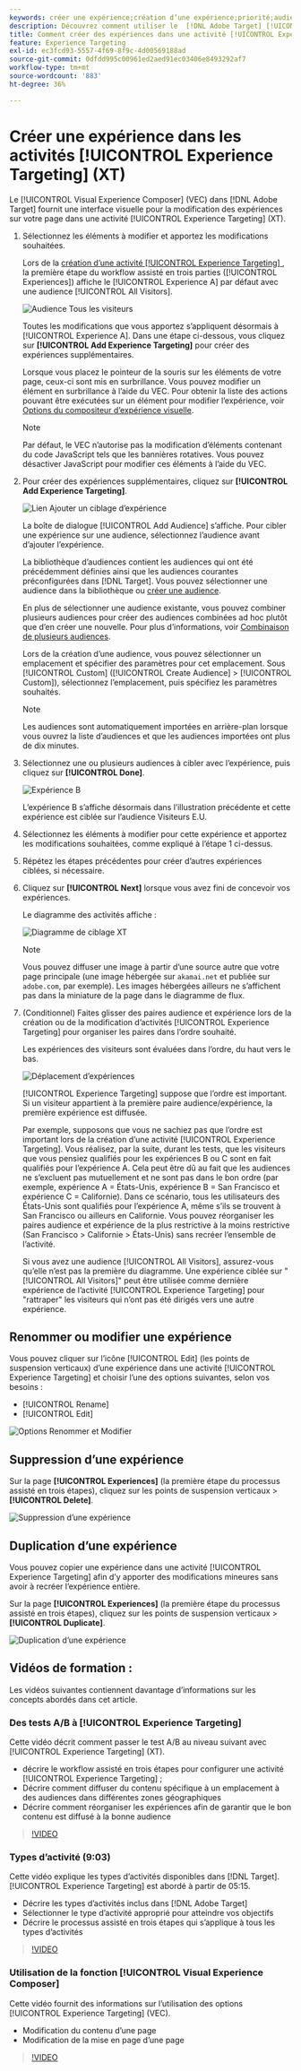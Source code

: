 ```yaml
---
keywords: créer une expérience;création d’une expérience;priorité;audience;expérience;compositeur d’expérience visuelle
description: Découvrez comment utiliser le  [!DNL Adobe Target] [!UICONTROL Visual Experience Composer] (VEC) pour créer et modifier des expériences sur votre page dans une activité [!UICONTROL Experience Targeting] (XT).
title: Comment créer des expériences dans une activité [!UICONTROL Experience Targeting] ?
feature: Experience Targeting
exl-id: ec3fcd93-5557-4f69-8f9c-4d00569188ad
source-git-commit: 0dfdd995c00961ed2aed91ec03406e8493292af7
workflow-type: tm+mt
source-wordcount: '883'
ht-degree: 36%

---
```


# Créer une expérience dans les activités [!UICONTROL Experience Targeting] (XT)

Le [!UICONTROL Visual Experience Composer] (VEC) dans [!DNL Adobe Target] fournit une interface visuelle pour la modification des expériences sur votre page dans une activité [!UICONTROL Experience Targeting] (XT).

1. Sélectionnez les éléments à modifier et apportez les modifications souhaitées.

   Lors de la [ création d’une activité [!UICONTROL Experience Targeting] ](/help/main/c-activities/t-experience-target/t-xt-create/xt-create.md), la première étape du workflow assisté en trois parties ([!UICONTROL Experiences]) affiche le [!UICONTROL Experience A] par défaut avec une audience [!UICONTROL All Visitors].

   ![Audience Tous les visiteurs](/help/main/c-activities/t-experience-target/t-xt-create/assets/all-visitors.png)

   Toutes les modifications que vous apportez s’appliquent désormais à [!UICONTROL Experience A]. Dans une étape ci-dessous, vous cliquez sur **[!UICONTROL Add Experience Targeting]** pour créer des expériences supplémentaires.

   Lorsque vous placez le pointeur de la souris sur les éléments de votre page, ceux-ci sont mis en surbrillance. Vous pouvez modifier un élément en surbrillance à l’aide du VEC. Pour obtenir la liste des actions pouvant être exécutées sur un élément pour modifier l’expérience, voir [Options du compositeur d’expérience visuelle](/help/main/c-experiences/c-visual-experience-composer/viztarget-options.md).

   >[!NOTE]
   >
   >Par défaut, le VEC n’autorise pas la modification d’éléments contenant du code JavaScript tels que les bannières rotatives. Vous pouvez désactiver JavaScript pour modifier ces éléments à l’aide du VEC.

1. Pour créer des expériences supplémentaires, cliquez sur **[!UICONTROL Add Experience Targeting]**.

   ![Lien Ajouter un ciblage d’expérience](/help/main/c-activities/t-experience-target/t-xt-create/assets/add-experience-targeting.png)

   La boîte de dialogue [!UICONTROL Add Audience] s’affiche. Pour cibler une expérience sur une audience, sélectionnez l’audience avant d’ajouter l’expérience.

   La bibliothèque d’audiences contient les audiences qui ont été précédemment définies ainsi que les audiences courantes préconfigurées dans [!DNL Target]. Vous pouvez sélectionner une audience dans la bibliothèque ou [créer une audience](/help/main/c-target/c-audiences/audiences.md#concept_65BE870D290E412D8BBF557EEA67C271).

   En plus de sélectionner une audience existante, vous pouvez combiner plusieurs audiences pour créer des audiences combinées ad hoc plutôt que d’en créer une nouvelle. Pour plus d’informations, voir [Combinaison de plusieurs audiences](/help/main/c-target/combining-multiple-audiences.md#concept_A7386F1EA4394BD2AB72399C225981E5).

   Lors de la création d’une audience, vous pouvez sélectionner un emplacement et spécifier des paramètres pour cet emplacement. Sous [!UICONTROL Custom] ([!UICONTROL Create Audience] > [!UICONTROL Custom]), sélectionnez l’emplacement, puis spécifiez les paramètres souhaités.

   >[!NOTE]
   >
   >Les audiences sont automatiquement importées en arrière-plan lorsque vous ouvrez la liste d’audiences et que les audiences importées ont plus de dix minutes.

1. Sélectionnez une ou plusieurs audiences à cibler avec l’expérience, puis cliquez sur **[!UICONTROL Done]**.

   ![Expérience B](/help/main/c-activities/t-experience-target/t-xt-create/assets/experience-b.png)

   L’expérience B s’affiche désormais dans l’illustration précédente et cette expérience est ciblée sur l’audience Visiteurs E.U.

1. Sélectionnez les éléments à modifier pour cette expérience et apportez les modifications souhaitées, comme expliqué à l’étape 1 ci-dessus.

1. Répétez les étapes précédentes pour créer d’autres expériences ciblées, si nécessaire.

1. Cliquez sur **[!UICONTROL Next]** lorsque vous avez fini de concevoir vos expériences.

   Le diagramme des activités affiche :

   ![Diagramme de ciblage XT](/help/main/c-activities/t-experience-target/t-xt-create/assets/xt_diagram-new.png)

   >[!NOTE]
   >
   >Vous pouvez diffuser une image à partir d’une source autre que votre page principale (une image hébergée sur `akamai.net` et publiée sur `adobe.com`, par exemple). Les images hébergées ailleurs ne s’affichent pas dans la miniature de la page dans le diagramme de flux.

1. (Conditionnel) Faites glisser des paires audience et expérience lors de la création ou de la modification d’activités [!UICONTROL Experience Targeting] pour organiser les paires dans l’ordre souhaité.

   Les expériences des visiteurs sont évaluées dans l’ordre, du haut vers le bas.

   ![Déplacement d’expériences](/help/main/c-activities/t-experience-target/t-xt-create/assets/move_experiences-new.png)

   [!UICONTROL Experience Targeting] suppose que l’ordre est important. Si un visiteur appartient à la première paire audience/expérience, la première expérience est diffusée.

   Par exemple, supposons que vous ne sachiez pas que l’ordre est important lors de la création d’une activité [!UICONTROL Experience Targeting]. Vous réalisez, par la suite, durant les tests, que les visiteurs que vous pensiez qualifiés pour les expériences B ou C sont en fait qualifiés pour l’expérience A. Cela peut être dû au fait que les audiences ne s’excluent pas mutuellement et ne sont pas dans le bon ordre (par exemple, expérience A = États-Unis, expérience B = San Francisco et expérience C = Californie). Dans ce scénario, tous les utilisateurs des États-Unis sont qualifiés pour l’expérience A, même s’ils se trouvent à San Francisco ou ailleurs en Californie. Vous pouvez réorganiser les paires audience et expérience de la plus restrictive à la moins restrictive (San Francisco > Californie > États-Unis) sans recréer l’ensemble de l’activité.

   Si vous avez une audience [!UICONTROL All Visitors], assurez-vous qu’elle n’est pas la première du diagramme. Une expérience ciblée sur &quot;[!UICONTROL All Visitors]&quot; peut être utilisée comme dernière expérience de l’activité [!UICONTROL Experience Targeting] pour &quot;rattraper&quot; les visiteurs qui n’ont pas été dirigés vers une autre expérience.

## Renommer ou modifier une expérience

Vous pouvez cliquer sur l’icône [!UICONTROL Edit] (les points de suspension verticaux) d’une expérience dans une activité [!UICONTROL Experience Targeting] et choisir l’une des options suivantes, selon vos besoins :

* [!UICONTROL Rename]
* [!UICONTROL Edit]

![Options Renommer et Modifier](/help/main/c-activities/t-experience-target/t-xt-create/assets/experience_edit-new.png)

## Suppression d’une expérience

Sur la page **[!UICONTROL Experiences]** (la première étape du processus assisté en trois étapes), cliquez sur les points de suspension verticaux > **[!UICONTROL Delete]**.

![Suppression d’une expérience](/help/main/c-activities/t-experience-target/t-xt-create/assets/delete-experience.png)

## Duplication d’une expérience

Vous pouvez copier une expérience dans une activité [!UICONTROL Experience Targeting] afin d’y apporter des modifications mineures sans avoir à recréer l’expérience entière.

Sur la page **[!UICONTROL Experiences]** (la première étape du processus assisté en trois étapes), cliquez sur les points de suspension verticaux > **[!UICONTROL Duplicate]**.

![Duplication d’une expérience](/help/main/c-activities/t-experience-target/t-xt-create/assets/duplicate_experience-new.png)

## Vidéos de formation :

Les vidéos suivantes contiennent davantage d’informations sur les concepts abordés dans cet article.

### Des tests A/B à [!UICONTROL Experience Targeting]

Cette vidéo décrit comment passer le test A/B au niveau suivant avec [!UICONTROL Experience Targeting] (XT).

* décrire le workflow assisté en trois étapes pour configurer une activité [!UICONTROL Experience Targeting] ;
* Décrire comment diffuser du contenu spécifique à un emplacement à des audiences dans différentes zones géographiques
* Décrire comment réorganiser les expériences afin de garantir que le bon contenu est diffusé à la bonne audience

>[!VIDEO](https://video.tv.adobe.com/v/22418/)

### Types d’activité (9:03)

Cette vidéo explique les types d’activités disponibles dans [!DNL Target]. [!UICONTROL Experience Targeting] est abordé à partir de 05:15.

* Décrire les types d’activités inclus dans [!DNL Adobe Target]
* Sélectionner le type d’activité approprié pour atteindre vos objectifs
* Décrire le processus assisté en trois étapes qui s’applique à tous les types d’activités

>[!VIDEO](https://video.tv.adobe.com/v/17386)

### Utilisation de la fonction [!UICONTROL Visual Experience Composer]

Cette vidéo fournit des informations sur l’utilisation des options [!UICONTROL Experience Targeting] (VEC).

* Modification du contenu d’une page
* Modification de la mise en page d’une page

>[!VIDEO](https://video.tv.adobe.com/v/17399)
